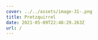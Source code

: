 ```yaml
---
cover: ../../assets/image-31-.png
title: Pretzquirrel
date: 2021-05-09T22:48:29.263Z
url: /
---
```

